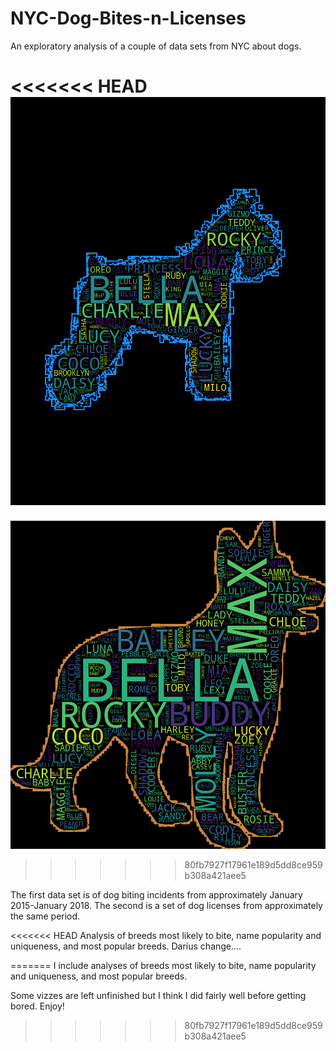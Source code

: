 # NYC-Dog-Bites-n-Licenses
An exploratory analysis of a couple of data sets from NYC about dogs.

<<<<<<< HEAD
![brooklyn](https://github.com/dariuskay/NYC-Dog-Bites-n-LIcenses/blob/master/images/brooklyn.png)
=======
![staten](https://github.com/dariuskay/NYC-Dog-Bites-n-LIcenses/blob/master/images/staten%20island.png)
>>>>>>> 80fb7927f17961e189d5dd8ce959b308a421aee5

The first data set is of dog biting incidents from approximately January 2015-January 2018. The second is a set of dog licenses from approximately the same period.

<<<<<<< HEAD
Analysis of breeds most likely to bite, name popularity and uniqueness, and most popular breeds. Darius change....

=======
I include analyses of breeds most likely to bite, name popularity and uniqueness, and most popular breeds.

Some vizzes are left unfinished but I think I did fairly well before getting bored. Enjoy!
>>>>>>> 80fb7927f17961e189d5dd8ce959b308a421aee5
